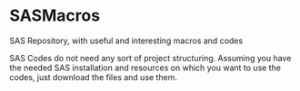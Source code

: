 # SASMacros
SAS Repository, with useful and interesting macros and codes


SAS Codes do not need any sort of project structuring. 
Assuming you have the needed SAS installation and resources on which you want to use the codes, just download the files and use them.
